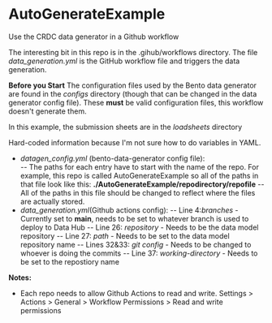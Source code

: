 # AutoGenerateExample
Use the CRDC data generator in a Github workflow

The interesting bit in this repo is in the .gihub/workflows directory.  The file *data_generation.yml* is the GitHub workflow file and triggers the data generation.  

**Before you Start**
The configuration files used by the Bento data generator are found in the *configs* directory (though that can be changed in the data generator config file).  These **must** be valid configuration files, this workflow doesn't generate them.

In this example, the submission sheets are in the *loadsheets* directory

Hard-coded information because I'm not sure how to do variables in YAML.
- *datagen_config.yml* (bento-data-generator config file):  
-- The paths for each entry have to start with the name of the repo.  For example, this repo is called AutoGenerateExample so all of the paths in that file look like this:
**./AutoGenerateExample/repodirectory/repofile**
-- All of the paths in this file should be changed to reflect where the files are actually stored.
- *data_generation.yml*(Github actions config):
-- Line 4:*branches*  - Currently set to **main**, needs to be set to whatever branch is used to deploy to Data Hub
-- Line 26: *repository* - Needs to be the data model repository
-- Line 27: *path* - Needs to be set to the data model repository name
-- Lines 32&33: *git config* - Needs to be changed to whoever is doing the commits
-- Line 37: *working-directory* - Needs to be set to the repostiory name

**Notes:**
- Each repo needs to allow Github Actions to read and write.  Settings >
 Actions > General > Workflow Permissions > Read and write permissions